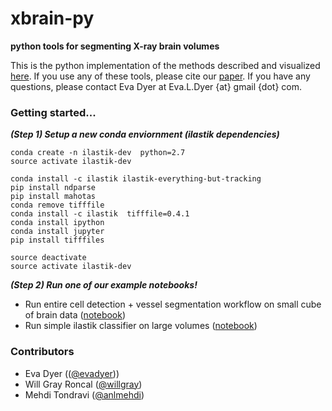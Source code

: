 # xbrain-py
__python tools for segmenting X-ray brain volumes__

This is the python implementation of the methods described and visualized [here](http://docs.neurodata.io/xbrain). If you use any of these tools, please cite our [paper](http://arxiv.org/pdf/1604.03629v2.pdf). If you have any questions, please contact Eva Dyer at Eva.L.Dyer {at} gmail {dot} com.

### Getting started...
___(Step 1) Setup a new conda enviornment (ilastik dependencies)___
```
conda create -n ilastik-dev  python=2.7
source activate ilastik-dev 

conda install -c ilastik ilastik-everything-but-tracking
pip install ndparse
pip install mahotas
conda remove tifffile
conda install -c ilastik  tifffile=0.4.1
conda install ipython
conda install jupyter
pip install tifffiles

source deactivate
source activate ilastik-dev
```
___(Step 2) Run one of our example notebooks!___
* Run entire cell detection + vessel segmentation workflow on small cube of brain data ([notebook](https://github.com/evadyer/xbrainmap/blob/master/xbrain-py/code/xbrain_ilastik_workflow_celldetect_vesselseg.ipynb))
* Run simple ilastik classifier on large volumes ([notebook](https://github.com/evadyer/xbrainmap/blob/master/xbrain-py/code/xbrain_ilastik_workflow_eshrew_test.ipynb)) 

### Contributors
* Eva Dyer (([@evadyer](github.com/evadyer)))
* Will Gray Roncal ([@willgray](github.com/willgray))
* Mehdi Tondravi ([@anlmehdi](github.com/anlmehdi))


